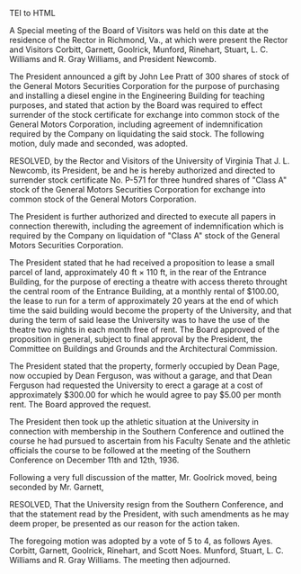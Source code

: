  TEI to HTML

A Special meeting of the Board of Visitors was held on this date at the residence of the Rector in Richmond, Va., at which were present the Rector and Visitors Corbitt, Garnett, Goolrick, Munford, Rinehart, Stuart, L. C. Williams and R. Gray Williams, and President Newcomb.

The President announced a gift by John Lee Pratt of 300 shares of stock of the General Motors Securities Corporation for the purpose of purchasing and installing a diesel engine in the Engineering Building for teaching purposes, and stated that action by the Board was required to effect surrender of the stock certificate for exchange into common stock of the General Motors Corporation, including agreement of indemnification required by the Company on liquidating the said stock. The following motion, duly made and seconded, was adopted.

RESOLVED, by the Rector and Visitors of the University of Virginia That J. L. Newcomb, its President, be and he is hereby authorized and directed to surrender stock certificate No. P-571 for three hundred shares of "Class A" stock of the General Motors Securities Corporation for exchange into common stock of the General Motors Corporation.

The President is further authorized and directed to execute all papers in connection therewith, including the agreement of indemnification which is required by the Company on liquidation of "Class A" stock of the General Motors Securities Corporation.

The President stated that he had received a proposition to lease a small parcel of land, approximately 40 ft × 110 ft, in the rear of the Entrance Building, for the purpose of erecting a theatre with access thereto throught the central room of the Entrance Building, at a monthly rental of $100.00, the lease to run for a term of approximately 20 years at the end of which time the said building would become the property of the University, and that during the term of said lease the University was to have the use of the theatre two nights in each month free of rent. The Board approved of the proposition in general, subject to final approval by the President, the Committee on Buildings and Grounds and the Architectural Commission.

The President stated that the property, formerly occupied by Dean Page, now occupied by Dean Ferguson, was without a garage, and that Dean Ferguson had requested the University to erect a garage at a cost of approximately $300.00 for which he would agree to pay $5.00 per month rent. The Board approved the request.

The President then took up the athletic situation at the University in connection with membership in the Southern Conference and outlined the course he had pursued to ascertain from his Faculty Senate and the athletic officials the course to be followed at the meeting of the Southern Conference on December 11th and 12th, 1936.

Following a very full discussion of the matter, Mr. Goolrick moved, being seconded by Mr. Garnett,

RESOLVED, That the University resign from the Southern Conference, and that the statement read by the President, with such amendments as he may deem proper, be presented as our reason for the action taken.

The foregoing motion was adopted by a vote of 5 to 4, as follows Ayes. Corbitt, Garnett, Goolrick, Rinehart, and Scott Noes. Munford, Stuart, L. C. Williams and R. Gray Williams. The meeting then adjourned.